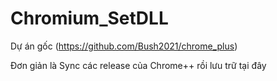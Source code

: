 # Chromium_SetDLL

Dự án gốc (https://github.com/Bush2021/chrome_plus)

Đơn giản là Sync các release của Chrome++ rồi lưu trữ tại đây
